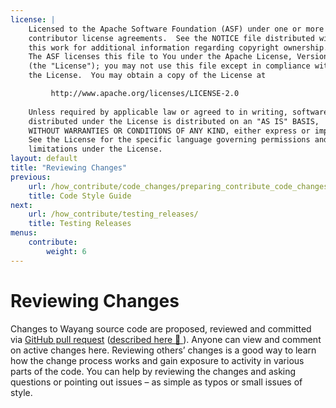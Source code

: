 ```yaml
---
license: |
    Licensed to the Apache Software Foundation (ASF) under one or more
    contributor license agreements.  See the NOTICE file distributed with
    this work for additional information regarding copyright ownership.
    The ASF licenses this file to You under the Apache License, Version 2.0
    (the "License"); you may not use this file except in compliance with
    the License.  You may obtain a copy of the License at

         http://www.apache.org/licenses/LICENSE-2.0
    
    Unless required by applicable law or agreed to in writing, software
    distributed under the License is distributed on an "AS IS" BASIS,
    WITHOUT WARRANTIES OR CONDITIONS OF ANY KIND, either express or implied.
    See the License for the specific language governing permissions and
    limitations under the License.
layout: default
title: "Reviewing Changes"
previous:
    url: /how_contribute/code_changes/preparing_contribute_code_changes/code_style_guide/
    title: Code Style Guide
next:
    url: /how_contribute/testing_releases/
    title: Testing Releases
menus:
    contribute:
        weight: 6
---
```


# Reviewing Changes

Changes to Wayang source code are proposed, reviewed and committed via [GitHub pull request](https://github.com/apache/incubator-wayang/pulls) \([described here 🔗 ](/how_contribute/code_changes/preparing_contribute_code_changes/pull_request/)\). Anyone can view and comment on active changes here. Reviewing others’ changes is a good way to learn how the change process works and gain exposure to activity in various parts of the code. You can help by reviewing the changes and asking questions or pointing out issues – as simple as typos or small issues of style.


